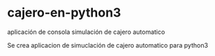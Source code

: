 # cajero-en-python3
aplicación de consola simulación de cajero automatico



Se crea aplicacion de simuclación de cajero automatico para python3
